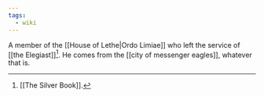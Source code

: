 ```yaml
---
tags:
  - wiki
---
```

A member of the [[House of Lethe|Ordo Limiae]] who left the service of [[the Elegiast]][^1]. He comes from the [[city of messenger eagles]], whatever that is.

[^1]: [[The Silver Book]].